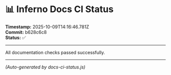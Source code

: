 # 📊 Inferno Docs CI Status

**Timestamp:** 2025-10-09T14:16:46.781Z  
**Commit:** b628c6c8  
**Status:** ✅

---

All documentation checks passed successfully.

---

*(Auto-generated by docs-ci-status.js)*